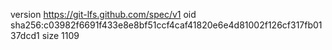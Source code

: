 version https://git-lfs.github.com/spec/v1
oid sha256:c03982f6691f433e8e8bf51ccf4caf41820e6e4d81002f126cf317fb0137dcd1
size 1109
